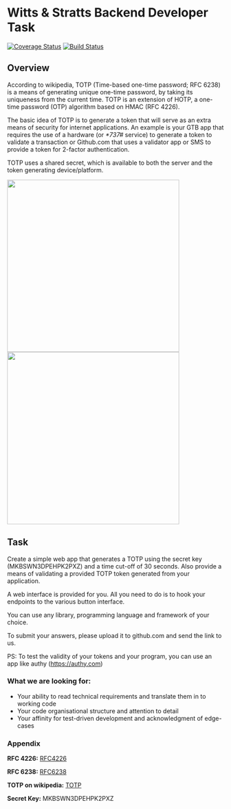 # Witts & Stratts Backend Developer Task

[![Coverage Status](https://coveralls.io/repos/github/Segun-Ogundipe/w-s-backend-task/badge.svg?branch=develop)](https://coveralls.io/github/Segun-Ogundipe/w-s-backend-task?branch=develop)
[![Build Status](https://travis-ci.com/Segun-Ogundipe/w-s-backend-task.svg?branch=develop)](https://travis-ci.com/Segun-Ogundipe/w-s-backend-task)

## Overview

According to wikipedia, TOTP (Time-based one-time password; RFC 6238) is a means of generating unique one-time password, by taking its uniqueness from the current time. TOTP is an extension of HOTP, a one-time password (OTP) algorithm based on HMAC (RFC 4226).

The basic idea of TOTP is to generate a token that will serve as an extra means of security for internet applications. An example is your GTB app that requires the use of a hardware (or _\*737#_ service) to generate a token to validate a transaction or Github.com that uses a validator app or SMS to provide a token for 2-factor authentication.

TOTP uses a shared secret, which is available to both the server and the token generating device/platform.

<img src="https://www.microcosm.com/images/smartsign/otp.png" width="400"/>

<img src="https://www.telesign.com/wp-content/uploads/2015/09/sms_verify_graph.png" width="400" />

## Task

Create a simple web app that generates a TOTP using the secret key (MKBSWN3DPEHPK2PXZ) and a time cut-off of 30 seconds. Also provide a means of validating a provided TOTP token generated from your application.

A web interface is provided for you. All you need to do is to hook your endpoints to the various button interface.

You can use any library, programming language and framework of your choice.

To submit your answers, please upload it to github.com and send the link to us.

PS: To test the validity of your tokens and your program, you can use an app like authy (https://authy.com)

### What we are looking for:

- Your ability to read technical requirements and translate them in to working code
- Your code organisational structure and attention to detail
- Your affinity for test-driven development and acknowledgment of edge-cases

### Appendix

**RFC 4226:** <a href="https://tools.ietf.org/html/rfc4226" title="RFC4226">RFC4226</a>

**RFC 6238:** <a href="https://tools.ietf.org/html/rfc6238" title="RFC6238">RFC6238</a>

**TOTP on wikipedia:** <a href="https://en.wikipedia.org/wiki/Time-based_One-time_Password_algorithm" title="TOTP">TOTP</a>

**Secret Key:** MKBSWN3DPEHPK2PXZ
